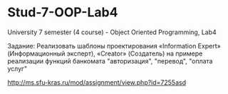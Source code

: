 Stud-7-OOP-Lab4
===============

University 7 semester (4 course) - Object Oriented Programming, Lab4

Задание:
Реализовать шаблоны проектирования «Information Expert» (Информационный эксперт), «Creator» (Создатель)
на примере реализации функций банкомата "авторизация", "перевод", "оплата услуг"

http://ms.sfu-kras.ru/mod/assignment/view.php?id=7255asd